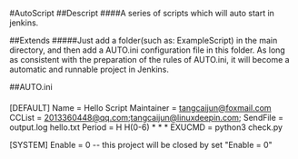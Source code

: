 #AutoScript
##Descript
####A series of scripts which will auto start in jenkins.

##Extends
#####Just add a folder(such as: ExampleScript) in the main directory, and then add a AUTO.ini configuration file in this folder. As long as consistent with the preparation of the rules of AUTO.ini, it will become a automatic and runnable project in Jenkins.

##AUTO.ini
####
[DEFAULT]
Name = Hello Script
Maintainer = tangcaijun@foxmail.com
CCList = 2013360448@qq.com;tangcaijun@linuxdeepin.com;
SendFile = output.log hello.txt
Period = H H(0-6) * * *
EXUCMD = python3 check.py

[SYSTEM]
Enable = 0  -- this project will be closed by set "Enable = 0"
####
